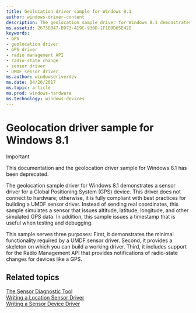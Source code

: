 ```yaml
---
title: Geolocation driver sample for Windows 8.1
author: windows-driver-content
description: The geolocation sample driver for Windows 8.1 demonstrates a sensor driver for a Global Positioning System (GPS) device.
ms.assetid: 2675DB47-B973-419C-930D-1F1B9D65E42D
keywords:
- GPS
- geolocation driver
- GPS driver
- radio management API
- radio-state change
- sensor driver
- UMDF sensor driver
ms.author: windowsdriverdev
ms.date: 04/20/2017
ms.topic: article
ms.prod: windows-hardware
ms.technology: windows-devices
---
```


# Geolocation driver sample for Windows 8.1

> [!IMPORTANT] 
> This documentation and the geolocation driver sample for Windows 8.1 has been deprecated.

The geolocation sample driver for Windows 8.1 demonstrates a sensor driver for a Global Positioning System (GPS) device. This driver does not connect to hardware; otherwise, it is fully compliant with best practices for building a UMDF sensor driver. Instead of sending real coordinates, this sample simulates a sensor that issues altitude, latitude, longitude, and other simulated GPS data. In addition, this sample issues a timestamp that is useful when testing and debugging.

This sample serves three purposes: First, it demonstrates the minimal functionality required by a UMDF sensor driver. Second, it provides a skeleton on which you can build a working driver. Third, it includes support for the Radio Management API that provides notifications of radio-state changes for devices like a GPS.

## Related topics
[The Sensor Diagnostic Tool](https://msdn.microsoft.com/library/windows/hardware/hh780319)  
[Writing a Location Sensor Driver](writing-a-location-sensor-driver.md)  
[Writing a Sensor Device Driver](https://msdn.microsoft.com/library/windows/hardware/ff545927)  



